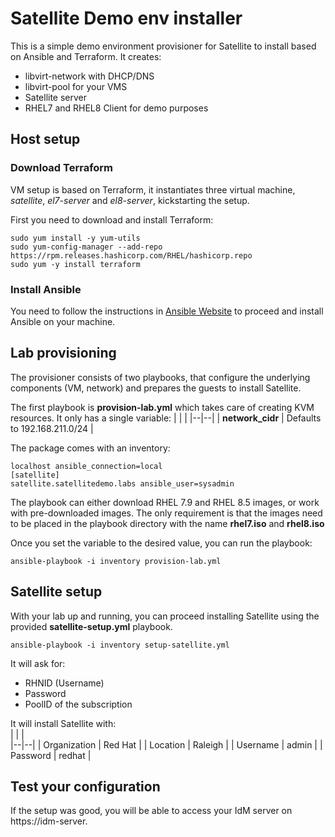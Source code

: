 # Satellite Demo env installer

This is a simple demo environment provisioner for Satellite to install based on Ansible and Terraform.
It creates:

- libvirt-network with DHCP/DNS
- libvirt-pool for your VMS
- Satellite server 
- RHEL7 and RHEL8 Client for demo purposes

## Host setup

### Download Terraform

VM setup is based on Terraform, it instantiates three virtual machine, *satellite*, *el7-server* and *el8-server*, kickstarting the setup.

First you need to download and install Terraform:

    sudo yum install -y yum-utils
    sudo yum-config-manager --add-repo https://rpm.releases.hashicorp.com/RHEL/hashicorp.repo
    sudo yum -y install terraform

### Install Ansible

You need to follow the instructions in [Ansible Website](https://docs.ansible.com/ansible/latest/installation_guide/intro_installation.html#installing-the-ansible-community-package) to proceed and install Ansible on your machine.

## Lab provisioning

The provisioner consists of two playbooks, that configure the underlying components (VM, network) and prepares the guests to install Satellite.

The first playbook is **provision-lab.yml** which takes care of creating KVM resources. It only has a single variable: 
    | | |
    |--|--|
    | **network_cidr** | Defaults to 192.168.211.0/24 |

The package comes with an inventory:

    localhost ansible_connection=local
    [satellite]
    satellite.satellitedemo.labs ansible_user=sysadmin

The playbook can either download RHEL 7.9 and RHEL 8.5 images, or work with pre-downloaded images. The only requirement is that the images need to be placed in the playbook directory with the name **rhel7.iso** and **rhel8.iso**


Once you set the variable to the desired value, you can run the playbook:

    ansible-playbook -i inventory provision-lab.yml

## Satellite setup

With your lab up and running, you can proceed installing Satellite using the provided **satellite-setup.yml** playbook.

    ansible-playbook -i inventory setup-satellite.yml

It will ask for:

- RHNID (Username)
- Password
- PoolID of the subscription

It will install Satellite with:  
| | |  
|--|--|
| Organization | Red Hat |
| Location | Raleigh  |
| Username | admin |
| Password | redhat |

## Test your configuration

If the setup was good, you will be able to access your IdM server on https://idm-server.<your-domain>
